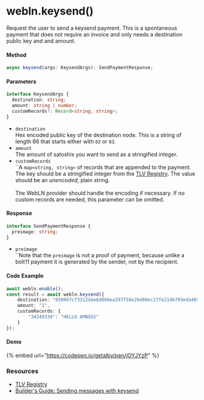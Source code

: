 # webln.keysend()

Request the user to send a keysend payment. This is a spontaneous payment that does not require an invoice and only needs a destination public key and and amount.

#### Method

```typescript
async keysend(args: KeysendArgs): SendPaymentResponse;
```

#### Parameters

```typescript
interface KeysendArgs {
  destination: string;
  amount: string | number;
  customRecords?: Record<string, string>;
}
```

* `destination`\
  Hex encoded public key of the destination node. This is a string of length 66 that starts either with `02` or `03`.
* `amount`\
  The amount of satoshis you want to send as a stringified integer.
* `customRecords`\
  ``A `map<string, string>` of records that are appended to the payment. The key should be a stringified integer from the [TLV Registry](https://github.com/satoshisstream/satoshis.stream/blob/main/TLV\_registry.md). The value should be an _unencoded_, plain string. \
  \
  The WebLN provider should handle the encoding if necessary. If no custom records are needed, this parameter can be omitted.

#### Response

```typescript
interface SendPaymentResponse {
  preimage: string;
}
```

* `preimage`\
  ``Note that the `preimage` is not a proof of payment, because unlike a bolt11 payment it is generated by the sender, not by the recipient.

#### Code Example

```typescript
await webln.enable();
const result = await webln.keysend({
    destination: "03006fcf3312dae8d068ea297f58e2bd00ec1ffe214b793eda46966b6294a53ce6", 
    amount: "1", 
    customRecords: {
        "34349334": "HELLO AMBOSS"
    }
});
```

#### Demo

{% embed url="https://codepen.io/getalby/pen/jOYJYzP" %}

### Resources

* [TLV Registry](https://github.com/satoshisstream/satoshis.stream/blob/main/TLV\_registry.md)
* [Builder's Guide: Sending messages with keysend](https://docs.lightning.engineering/lightning-network-tools/lnd/send-messages-with-keysend)

